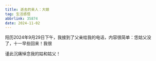 ```yaml
---
title: 逝去的亲人：大娘
tag: 生活感悟
abbrlink: 35874
date: 2024-11-02
---
```

阳历2024年9月29日下午，我接到了父亲给我的电话，内容很简单：恁姑父没了，十一早些回来！我很


谨此沉痛悼念我的姑和姑父！